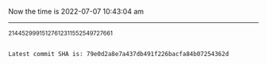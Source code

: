 Now the time is 2022-07-07 10:43:04 am

---

<small>21445299915127612311552549727661</small>

```txt

Latest commit SHA is: 79e0d2a8e7a437db491f226bacfa84b07254362d
```
